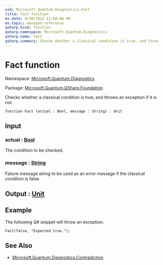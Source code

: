 ```yaml
---
uid: Microsoft.Quantum.Diagnostics.Fact
title: Fact function
ms.date: 9/30/2022 12:00:00 AM
ms.topic: managed-reference
qsharp.kind: function
qsharp.namespace: Microsoft.Quantum.Diagnostics
qsharp.name: Fact
qsharp.summary: Checks whether a classical condition is true, and throws an exception if it is not.
---
```


# Fact function

Namespace: [Microsoft.Quantum.Diagnostics](xref:Microsoft.Quantum.Diagnostics)

Package: [Microsoft.Quantum.QSharp.Foundation](https://nuget.org/packages/Microsoft.Quantum.QSharp.Foundation)


Checks whether a classical condition is true, and throws an exception if it is not.

```qsharp
function Fact (actual : Bool, message : String) : Unit
```


## Input

### actual : [Bool](xref:microsoft.quantum.qsharp.valueliterals#bool-literals)

The condition to be checked.


### message : [String](xref:microsoft.quantum.qsharp.valueliterals#string-literals)

Failure message string to be used as an error message if the classicalcondition is false.



## Output : [Unit](xref:microsoft.quantum.qsharp.valueliterals#unit-literal)



## Example

The following Q# snippet will throw an exception:```qsharpFact(false, "Expected true.");```

## See Also

- [Microsoft.Quantum.Diagnostics.Contradiction](xref:Microsoft.Quantum.Diagnostics.Contradiction)